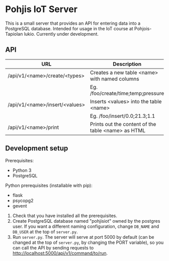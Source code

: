 Pohjis IoT Server
=================
This is a small server that provides an API for entering data into a PostgreSQL database. Intended for usage in the IoT course at Pohjois-Tapiolan lukio. Currently under development.

API
---

| URL                                | Description                                            |
|------------------------------------|--------------------------------------------------------|
| /api/v1/\<name\>/create/\<types\>  | Creates a new table \<name\> with named columns        |
|                                    | Eg. /foo/create/time;temp;pressure                     |
| /api/v1/\<name\>/insert/\<values\> | Inserts \<values\> into the table \<name\>             |
|                                    | Eg. /foo/insert/0.0;21.3;1.1                           |
| /api/v1/\<name\>/print             | Prints out the content of the table \<name\> as HTML   |

Development setup
-----------------
Prerequisites:
- Python 3
- PostgreSQL

Python prerequisites (installable with pip):
- flask
- psycopg2
- gevent

1. Check that you have installed all the prerequisites.
2. Create PostgreSQL database named "pohjisiot" owned by the postgres user. If you want a different naming configuration, change `DB_NAME` and `DB_USER` at the top of `server.py`.
3. Run `server.py`. The server will serve at port 5000 by default (can be changed at the top of `server.py`, by changing the PORT variable), so you can call the API by sending requests to [http://localhost:5000/api/v1/command/to/run](http://localhost:5000/api/v1/command/to/run).
